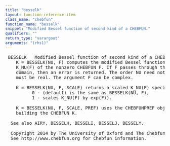 ```yaml
---
title: "besselk"
layout: function-reference-item
class_name: "chebfun"
function_name: "besselk"
snippet: "Modified Bessel function of second kind of a CHEBFUN."
qualifiers: ""
return_type: "varargout"
arguments: "(rhs1)"
---
```


<pre class="help-text"> BESSELK   Modified Bessel function of second kind of a CHEBFUN.
    K = BESSELK(NU, F) computes the modified Bessel function of second kind
    K_NU(F) of the nonzero CHEBFUN F. If F passes through the origin in its
    domain, then an error is returned. The order NU need not be an integer but
    must be real. The argument F can be complex.
 
    K = BESSELK(NU, F, SCALE) returns a scaled K_NU(F) specified by SCALE:
          0 - (default) is the same as BESSELK(NU, F),
          1 - scales K_NU(F) by exp(F)).
 
    K = BESSELK(NU, F, SCALE, PREF) uses the CHEBFUNPREF object PREF when
    building the CHEBFUN K.
 
  See also AIRY, BESSELH, BESSELI, BESSELJ, BESSELY.
 
  Copyright 2014 by The University of Oxford and The Chebfun Developers.
  See http://www.chebfun.org for Chebfun information.
</pre>